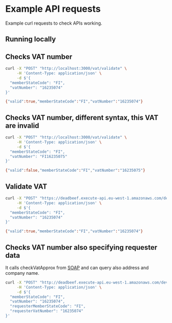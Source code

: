 # Example API requests

Example curl requests to check APIs working.

## Running locally

## Checks VAT number

```bash
curl -X "POST" "http://localhost:3000/vat/validate" \
     -H 'Content-Type: application/json' \
     -d $'{
  "memberStateCode": "FI",
  "vatNumber": "16235074"
}'

{"valid":true,"memberStateCode":"FI","vatNumber":"16235074"}
```

## Checks VAT number, different syntax, this VAT are invalid

```bash
curl -X "POST" "http://localhost:3000/vat/validate" \
     -H 'Content-Type: application/json' \
     -d $'{
  "memberStateCode": "FI",
  "vatNumber": "FI16235075"
}'

{"valid":false,"memberStateCode":"FI","vatNumber":"16235075"}
```

## Validate VAT

```bash
curl -X "POST" "https://deadbeef.execute-api.eu-west-1.amazonaws.com/dev/vat/validate" \
     -H 'Content-Type: application/json' \
     -d $'{
  "memberStateCode": "FI",
  "vatNumber": "16235074"
}'

{"valid":true,"memberStateCode":"FI","vatNumber":"16235074"}
```

## Checks VAT number also specifying requester data

It calls checkVatApprox from [SOAP](http://ec.europa.eu/taxation_customs/vies/services/checkVatService?WSDL) and can query also address and company name.

```bash
curl -X "POST" "http://deadbeef.execute-api.eu-west-1.amazonaws.com/dev/vat/validateApprox" \
     -H 'Content-Type: application/json' \
     -d $'{
  "memberStateCode": "FI",
  "vatNumber": "16235074",
  "requesterMemberStateCode": "FI",
  "requesterVatNumber": "16235074"
}'
```
